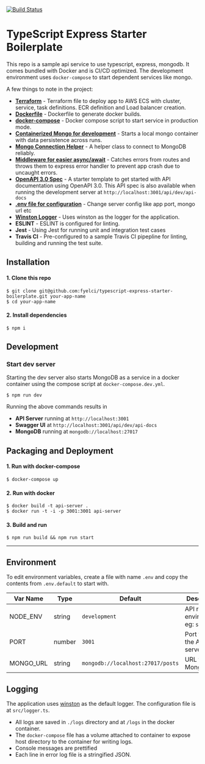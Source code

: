 [![Build Status](https://travis-ci.com/fyelci/typescript-express-starter-boilerplate.svg?branch=master)](https://travis-ci.com/fyelci/typescript-express-starter-boilerplate)

# TypeScript Express Starter Boilerplate
This repo is a sample api service to use typescript, express, mongodb. 
It comes bundled with Docker and is CI/CD optimized. 
The development environment uses `docker-compose` to start dependent services like mongo.

A few things to note in the project:
* **[Terraform](./main.tf)** - Terraform file to deploy app to AWS ECS with cluster, service, task definitions. ECR definition and Load balancer creation.
* **[Dockerfile](./Dockerfile)** - Dockerfile to generate docker builds.
* **[docker-compose](./docker-compose.yml)** - Docker compose script to start service in production mode.
* **[Containerized Mongo for development](#development)** - Starts a local mongo container with data persistence across runs.
* **[Mongo Connection Helper](./src/mongo-connection.ts)** - A helper class to connect to MongoDB reliably.
* **[Middleware for easier async/await](./src/middleware/handle-error-middleware.ts)** - Catches errors from routes and throws them to express error handler to prevent app crash due to uncaught errors.
* **[OpenAPI 3.0 Spec](./openapi.json)** - A starter template to get started with API documentation using OpenAPI 3.0. This API spec is also available when running the development server at `http://localhost:3001/api/dev/api-docs`
* **[.env file for configuration](#environment)** - Change server config like app port, mongo url etc
* **[Winston Logger](#logging)** - Uses winston as the logger for the application.
* **ESLINT** - ESLINT is configured for linting.
* **Jest** - Using Jest for running unit and integration test cases
* **Travis CI** - Pre-configured to a sample Travis CI pipepline for linting, building and running the test suite.

## Installation

#### 1. Clone this repo

```
$ git clone git@github.com:fyelci/typescript-express-starter-boilerplate.git your-app-name
$ cd your-app-name
```

#### 2. Install dependencies

```
$ npm i
```

## Development

### Start dev server
Starting the dev server also starts MongoDB as a service in a docker container using the compose script at `docker-compose.dev.yml`.

```
$ npm run dev
```
Running the above commands results in 
* **API Server** running at `http://localhost:3001`
* ️**Swagger UI** at `http://localhost:3001/api/dev/api-docs`
* ️**MongoDB** running at `mongodb://localhost:27017`

## Packaging and Deployment
#### 1. Run with docker-compose

```
$ docker-compose up
```

#### 2. Run with docker

```
$ docker build -t api-server .
$ docker run -t -i -p 3001:3001 api-server
```

#### 3. Build and run

```
$ npm run build && npm run start
```

---

## Environment
To edit environment variables, create a file with name `.env` and copy the contents from `.env.default` to start with.

| Var Name  | Type  | Default | Description  |
|---|---|---|---|
| NODE_ENV  | string  | `development` |API runtime environment. eg: `staging`  |
|  PORT | number  | `3001` | Port to run the API server on |
|  MONGO_URL | string  | `mongodb://localhost:27017/posts` | URL for MongoDB |

## Logging
The application uses [winston](https://github.com/winstonjs/winston) as the default logger. The configuration file is at `src/logger.ts`.
* All logs are saved in `./logs` directory and at `/logs` in the docker container.
* The `docker-compose` file has a volume attached to container to expose host directory to the container for writing logs.
* Console messages are prettified
* Each line in error log file is a stringified JSON.
